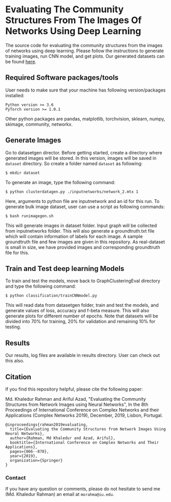 # Evaluating The Community Structures From The Images Of Networks Using Deep Learning #
The source code for evaluating the community structures from the images of networks using deep learning. Please follow the instructions to generate training images, run CNN model, and get plots. Our generated datasets can be found [here](https://drive.google.com/drive/folders/1B_pLKlsbSqzkyDgnbwMms9cGOZD4JDIk?usp=sharing).

## Required Software packages/tools ##
User needs to  make sure that your machine has following version/packages installed:
```
Python version >= 3.6
PyTorch version >= 1.0.1
```
Other python packages are pandas, matplotlib, torchvision, sklearn, numpy, skimage, community, networkx.

## Generate Images ##
Go to datasetgen director. Before getting started, create a directory where generated images will be stored. In this version, images will be saved in `dataset` directory. So create a folder named `dataset` as following:

```
$ mkdir dataset
```
To generate an image, type the following command:
```
$ python clusterdatagen.py ./inputnetworks/network_2.mtx 1
```
Here, arguments to python file are inputnetwork and an id for this run. To generate bulk image dataset, user can use a script as following commands:
```
$ bash runimagegen.sh
```
This will generate images in dataset folder. Input graph will be collected from inputnetworks folder. This will also generate a groundtruth.txt file which will contain information of labels for each image. A sample groundtruth file and few images are given in this repository. As real-dataset is small in size, we have provided images and corresponding groundtruth file for this. 

## Train and Test deep learning Models ##

To train and test the models, move back to GraphClusteringEval directory and type the following command:
```
$ python classification/trainCNNmodel.py
```

This will read data from datasetgen folder, train and test the models, and generate values of loss, accuracy and f-beta measure. This will also generate plots for different number of epochs. Note that datasets will be divided into 70% for training, 20% for validation and remaining 10% for testing.

## Results ##
Our results, log files are available in results directory. User can check out this also.

## Citation ##
If you find this repository helpful, please cite the following paper:

Md. Khaledur Rahman and Ariful Azad, "Evaluating the Community Structures from Network Images using Neural Networks", In the 8th Proceedings of International Conference on Complex Networks and their Applications (Complex Networks 2019), December, 2019, Lisbon, Portugal.
```
@inproceedings{rahman2019evaluating,
  title={Evaluating the Community Structures from Network Images Using Neural Networks},
  author={Rahman, Md Khaledur and Azad, Ariful},
  booktitle={International Conference on Complex Networks and Their Applications},
  pages={866--878},
  year={2019},
  organization={Springer}
}

```


### Contact ##
If you have any question or comments, please do not hesitate to send me (Md. Khaledur Rahman) an email at `morahma@iu.edu`.
